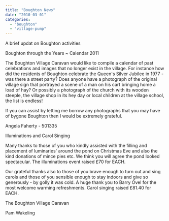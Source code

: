 ```yaml
---
title: "Boughton News"
date: "2010-03-01"
categories: 
  - "boughton"
  - "village-pump"
---
```


A brief updat on Boughton activities

Boughton through the Years ~ Calendar 2011

The Boughton Village Caravan would like to compile a calendar of past celebrations and images that no longer exist in the village. For instance how did the residents of Boughton celebrate the Queen's Silver Jubilee in 1977 - was there a street party? Does anyone have a photograph of the original village sign that portrayed a scene of a man on his cart bringing home a load of hay? Or possibly a photograph of the church with its wooden steeple, the village shop in its hey day or local children at the village school, the list is endless!

If you can assist by letting me borrow any photographs that you may have of bygone Boughton then I would be extremely grateful.

Angela Faherty - 501335

Illuminations and Carol Singing

Many thanks to those of you who kindly assisted with the filling and placement of luminaries' around the pond on Christmas Eve and also the kind donations of mince pies etc. We think you will agree the pond looked spectacular. The illuminations event raised £70 for EACH.

Our grateful thanks also to those of you brave enough to turn out and sing carols and those of you sensible enough to stay indoors and give so generously - by golly it was cold. A huge thank you to Barry Ovel for the most welcome warming refreshments. Carol singing raised £81.40 for EACH.

The Boughton Village Caravan

Pam Wakeling

